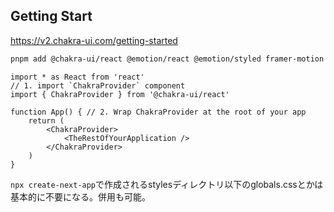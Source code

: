 ## Getting Start
https://v2.chakra-ui.com/getting-started
```zsh
pnpm add @chakra-ui/react @emotion/react @emotion/styled framer-motion
```
```tsx
import * as React from 'react' 
// 1. import `ChakraProvider` component 
import { ChakraProvider } from '@chakra-ui/react' 

function App() { // 2. Wrap ChakraProvider at the root of your app 
	return (
		<ChakraProvider>
			<TheRestOfYourApplication />
		</ChakraProvider>
	)
}
```
`npx create-next-app`で作成されるstylesディレクトリ以下のglobals.cssとかは基本的に不要になる。併用も可能。